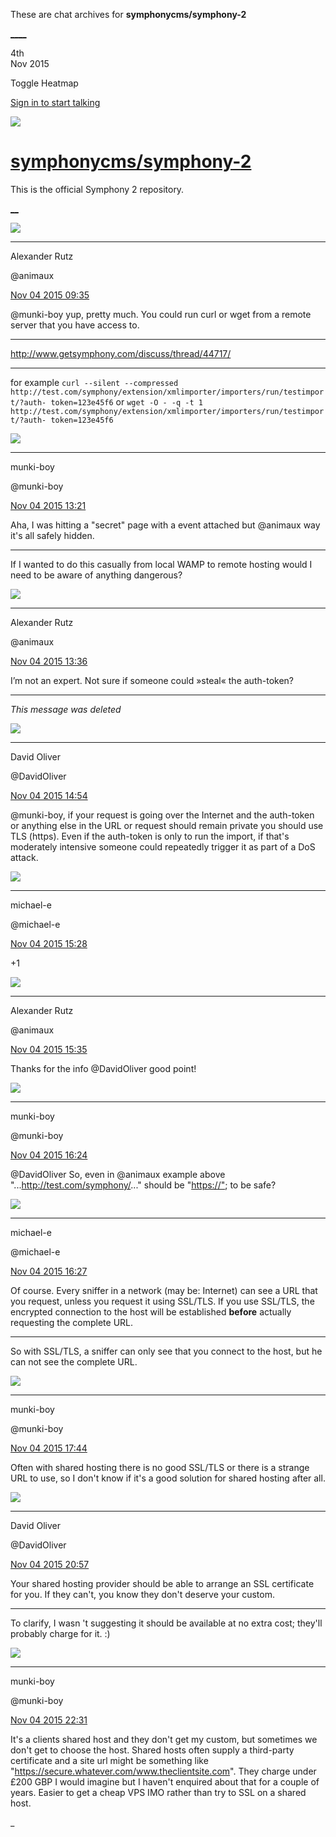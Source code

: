 These are chat archives for **symphonycms/symphony-2**

[__](/symphonycms/symphony-2/archives/2015/11/05)[__](/symphonycms/symphony-2/archives/2015/11/03)

4th  
Nov 2015

Toggle Heatmap

[Sign in to start talking](/login?action=login&button=archive-login)

![](https://avatars-02.gitter.im/group/iv/3/57542c45c43b8c601977197e?s=48)

#  [symphonycms/symphony-2](/symphonycms/symphony-2)

This is the official Symphony 2 repository.

[ __](/orgs/symphonycms/rooms "More symphonycms rooms")

![](https://avatars2.githubusercontent.com/u/446874?v=3&s=30)

____

Alexander Rutz

@animaux

[Nov 04 2015
09:35](https://gitter.im/symphonycms/symphony-2?at=5639d16964376ec44425f735)

@munki-boy yup, pretty much. You could run curl or wget from a remote server
that you have access to.

____

<http://www.getsymphony.com/discuss/thread/44717/>

____

for example `curl --silent --compressed
http://test.com/symphony/extension/xmlimporter/importers/run/testimport/?auth-
token=123e45f6` or `wget -O - -q -t 1
http://test.com/symphony/extension/xmlimporter/importers/run/testimport/?auth-
token=123e45f6`

![](https://avatars1.githubusercontent.com/u/4517581?v=3&s=30)

____

munki-boy

@munki-boy

[Nov 04 2015
13:21](https://gitter.im/symphonycms/symphony-2?at=563a066dfbaf60993a67eacd)

Aha, I was hitting a "secret" page with a event attached but @animaux way it's
all safely hidden.

____

If I wanted to do this casually from local WAMP to remote hosting would I need
to be aware of anything dangerous?

![](https://avatars2.githubusercontent.com/u/446874?v=3&s=30)

____

Alexander Rutz

@animaux

[Nov 04 2015
13:36](https://gitter.im/symphonycms/symphony-2?at=563a09fbfbaf60993a67eb16)

I’m not an expert. Not sure if someone could »steal« the auth-token?

____

_This message was deleted_

![](https://avatars1.githubusercontent.com/u/192853?v=3&s=30)

____

David Oliver

@DavidOliver

[Nov 04 2015
14:54](https://gitter.im/symphonycms/symphony-2?at=563a1c3ba530033014e42aaa)

@munki-boy, if your request is going over the Internet and the auth-token or
anything else in the URL or request should remain private you should use TLS
(https). Even if the auth-token is only to run the import, if that's
moderately intensive someone could repeatedly trigger it as part of a DoS
attack.

![](https://avatars2.githubusercontent.com/u/40072?v=3&s=30)

____

michael-e

@michael-e

[Nov 04 2015
15:28](https://gitter.im/symphonycms/symphony-2?at=563a24107e866a53576233d0)

+1

![](https://avatars2.githubusercontent.com/u/446874?v=3&s=30)

____

Alexander Rutz

@animaux

[Nov 04 2015
15:35](https://gitter.im/symphonycms/symphony-2?at=563a25d621a1a36b64a56741)

Thanks for the info @DavidOliver good point!

![](https://avatars1.githubusercontent.com/u/4517581?v=3&s=30)

____

munki-boy

@munki-boy

[Nov 04 2015
16:24](https://gitter.im/symphonycms/symphony-2?at=563a312ec74a90c744793a11)

@DavidOliver So, even in @animaux example above
"...<http://test.com/symphony/>..." should be "[https://"](https://&quot); to
be safe?

![](https://avatars2.githubusercontent.com/u/40072?v=3&s=30)

____

michael-e

@michael-e

[Nov 04 2015
16:27](https://gitter.im/symphonycms/symphony-2?at=563a31e3a530033014e43421)

Of course. Every sniffer in a network (may be: Internet) can see a URL that
you request, unless you request it using SSL/TLS. If you use SSL/TLS, the
encrypted connection to the host will be established **before** actually
requesting the complete URL.

____

So with SSL/TLS, a sniffer can only see that you connect to the host, but he
can not see the complete URL.

![](https://avatars1.githubusercontent.com/u/4517581?v=3&s=30)

____

munki-boy

@munki-boy

[Nov 04 2015
17:44](https://gitter.im/symphonycms/symphony-2?at=563a44175680530d27045374)

Often with shared hosting there is no good SSL/TLS or there is a strange URL
to use, so I don't know if it's a good solution for shared hosting after all.

![](https://avatars1.githubusercontent.com/u/192853?v=3&s=30)

____

David Oliver

@DavidOliver

[Nov 04 2015
20:57](https://gitter.im/symphonycms/symphony-2?at=563a713ee39fabcb5f00e312)

Your shared hosting provider should be able to arrange an SSL certificate for
you. If they can't, you know they don't deserve your custom.

____

To clarify, I wasn 't suggesting it should be available at no extra cost;
they'll probably charge for it. :)

![](https://avatars1.githubusercontent.com/u/4517581?v=3&s=30)

____

munki-boy

@munki-boy

[Nov 04 2015
22:31](https://gitter.im/symphonycms/symphony-2?at=563a873b21a1a36b64a5746f)

It's a clients shared host and they don't get my custom, but sometimes we
don't get to choose the host. Shared hosts often supply a third-party
certificate and a site url might be something like
"<https://secure.whatever.com/www.theclientsite.com>". They charge under £200
GBP I would imagine but I haven't enquired about that for a couple of years.
Easier to get a cheap VPS IMO rather than try to SSL on a shared host.

_

